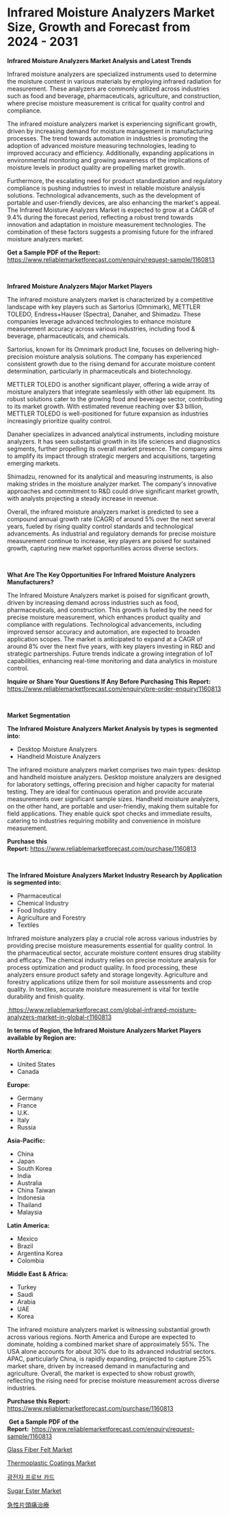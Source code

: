 <p><h1>Infrared Moisture Analyzers Market Size, Growth and Forecast from 2024 - 2031</h1></p><p><strong>Infrared Moisture Analyzers Market Analysis and Latest Trends</strong></p>
<p><p>Infrared moisture analyzers are specialized instruments used to determine the moisture content in various materials by employing infrared radiation for measurement. These analyzers are commonly utilized across industries such as food and beverage, pharmaceuticals, agriculture, and construction, where precise moisture measurement is critical for quality control and compliance.</p><p>The infrared moisture analyzers market is experiencing significant growth, driven by increasing demand for moisture management in manufacturing processes. The trend towards automation in industries is promoting the adoption of advanced moisture measuring technologies, leading to improved accuracy and efficiency. Additionally, expanding applications in environmental monitoring and growing awareness of the implications of moisture levels in product quality are propelling market growth.</p><p>Furthermore, the escalating need for product standardization and regulatory compliance is pushing industries to invest in reliable moisture analysis solutions. Technological advancements, such as the development of portable and user-friendly devices, are also enhancing the market's appeal. The Infrared Moisture Analyzers Market is expected to grow at a CAGR of 9.4% during the forecast period, reflecting a robust trend towards innovation and adaptation in moisture measurement technologies. The combination of these factors suggests a promising future for the infrared moisture analyzers market.</p></p>
<p><strong>Get a Sample PDF of the Report:&nbsp;</strong> <a href="https://www.reliablemarketforecast.com/enquiry/request-sample/1160813">https://www.reliablemarketforecast.com/enquiry/request-sample/1160813</a></p>
<p>&nbsp;</p>
<p><strong>Infrared Moisture Analyzers Major Market Players</strong></p>
<p><p>The infrared moisture analyzers market is characterized by a competitive landscape with key players such as Sartorius (Omnimark), METTLER TOLEDO, Endress+Hauser (Spectra), Danaher, and Shimadzu. These companies leverage advanced technologies to enhance moisture measurement accuracy across various industries, including food & beverage, pharmaceuticals, and chemicals.</p><p>Sartorius, known for its Omnimark product line, focuses on delivering high-precision moisture analysis solutions. The company has experienced consistent growth due to the rising demand for accurate moisture content determination, particularly in pharmaceuticals and biotechnology.</p><p>METTLER TOLEDO is another significant player, offering a wide array of moisture analyzers that integrate seamlessly with other lab equipment. Its robust solutions cater to the growing food and beverage sector, contributing to its market growth. With estimated revenue reaching over $3 billion, METTLER TOLEDO is well-positioned for future expansion as industries increasingly prioritize quality control.</p><p>Danaher specializes in advanced analytical instruments, including moisture analyzers. It has seen substantial growth in its life sciences and diagnostics segments, further propelling its overall market presence. The company aims to amplify its impact through strategic mergers and acquisitions, targeting emerging markets.</p><p>Shimadzu, renowned for its analytical and measuring instruments, is also making strides in the moisture analyzer market. The company's innovative approaches and commitment to R&D could drive significant market growth, with analysts projecting a steady increase in revenue.</p><p>Overall, the infrared moisture analyzers market is predicted to see a compound annual growth rate (CAGR) of around 5% over the next several years, fueled by rising quality control standards and technological advancements. As industrial and regulatory demands for precise moisture measurement continue to increase, key players are poised for sustained growth, capturing new market opportunities across diverse sectors.</p></p>
<p>&nbsp;</p>
<p><strong>What Are The Key Opportunities For Infrared Moisture Analyzers Manufacturers?</strong></p>
<p><p>The Infrared Moisture Analyzers market is poised for significant growth, driven by increasing demand across industries such as food, pharmaceuticals, and construction. This growth is fueled by the need for precise moisture measurement, which enhances product quality and compliance with regulations. Technological advancements, including improved sensor accuracy and automation, are expected to broaden application scopes. The market is anticipated to expand at a CAGR of around 8% over the next five years, with key players investing in R&D and strategic partnerships. Future trends indicate a growing integration of IoT capabilities, enhancing real-time monitoring and data analytics in moisture control.</p></p>
<p><strong>Inquire or Share Your Questions If Any Before Purchasing This Report:</strong> <a href="https://www.reliablemarketforecast.com/enquiry/pre-order-enquiry/1160813">https://www.reliablemarketforecast.com/enquiry/pre-order-enquiry/1160813</a></p>
<p>&nbsp;</p>
<p><strong>Market Segmentation</strong></p>
<p><strong>The Infrared Moisture Analyzers Market Analysis by types is segmented into:</strong></p>
<p><ul><li>Desktop Moisture Analyzers</li><li>Handheld Moisture Analyzers</li></ul></p>
<p><p>The infrared moisture analyzers market comprises two main types: desktop and handheld moisture analyzers. Desktop moisture analyzers are designed for laboratory settings, offering precision and higher capacity for material testing. They are ideal for continuous operation and provide accurate measurements over significant sample sizes. Handheld moisture analyzers, on the other hand, are portable and user-friendly, making them suitable for field applications. They enable quick spot checks and immediate results, catering to industries requiring mobility and convenience in moisture measurement.</p></p>
<p><strong>Purchase this Report:&nbsp;</strong><a href="https://www.reliablemarketforecast.com/purchase/1160813">https://www.reliablemarketforecast.com/purchase/1160813</a></p>
<p>&nbsp;</p>
<p><strong>The Infrared Moisture Analyzers Market Industry Research by Application is segmented into:</strong></p>
<p><ul><li>Pharmaceutical</li><li>Chemical Industry</li><li>Food Industry</li><li>Agriculture and Forestry</li><li>Textiles</li></ul></p>
<p><p>Infrared moisture analyzers play a crucial role across various industries by providing precise moisture measurements essential for quality control. In the pharmaceutical sector, accurate moisture content ensures drug stability and efficacy. The chemical industry relies on precise moisture analysis for process optimization and product quality. In food processing, these analyzers ensure product safety and storage longevity. Agriculture and forestry applications utilize them for soil moisture assessments and crop quality. In textiles, accurate moisture measurement is vital for textile durability and finish quality.</p></p>
<p><a href="https://www.reliablemarketforecast.com/global-infrared-moisture-analyzers-market-in-global-r1160813">&nbsp;https://www.reliablemarketforecast.com/global-infrared-moisture-analyzers-market-in-global-r1160813</a></p>
<p><strong>In terms of Region, the Infrared Moisture Analyzers Market Players available by Region are:</strong></p>
<p>
    <p> <strong> North America: </strong>
        <ul>
            <li>United States</li>
            <li>Canada</li>
        </ul>
        </p> 
    <p> <strong> Europe: </strong>
        <ul>
            <li>Germany</li>
            <li>France</li>
            <li>U.K.</li>
            <li>Italy</li>
            <li>Russia</li>
        </ul>
        </p> 
    <p> <strong> Asia-Pacific: </strong>
        <ul>
            <li>China</li>
            <li>Japan</li>
            <li>South Korea</li>
            <li>India</li>
            <li>Australia</li>
            <li>China Taiwan</li>
            <li>Indonesia</li>
            <li>Thailand</li>
            <li>Malaysia</li>
        </ul>
        </p> 
    <p> <strong> Latin America: </strong>
        <ul>
            <li>Mexico</li>
            <li>Brazil</li>
            <li>Argentina Korea</li>
            <li>Colombia</li>
        </ul>
        </p> 
    <p> <strong> Middle East & Africa: </strong>
        <ul>
            <li>Turkey</li>
            <li>Saudi</li>
            <li>Arabia</li>
            <li>UAE</li>
            <li>Korea</li>
        </ul>
    </p>
    </p>
<p><p>The infrared moisture analyzers market is witnessing substantial growth across various regions. North America and Europe are expected to dominate, holding a combined market share of approximately 55%. The USA alone accounts for about 30% due to its advanced industrial sectors. APAC, particularly China, is rapidly expanding, projected to capture 25% market share, driven by increased demand in manufacturing and agriculture. Overall, the market is expected to show robust growth, reflecting the rising need for precise moisture measurement across diverse industries.</p></p>
<p><strong>Purchase this Report: </strong><a href="https://www.reliablemarketforecast.com/purchase/1160813">https://www.reliablemarketforecast.com/purchase/1160813</a></p>
<p>&nbsp;<strong>Get a Sample PDF of the Report:&nbsp;&nbsp;</strong><a href="https://www.reliablemarketforecast.com/enquiry/request-sample/1160813">https://www.reliablemarketforecast.com/enquiry/request-sample/1160813</a></p>
<p><strong></strong></p>
<p><p><a href="https://www.linkedin.com/pulse/insights-glass-fiber-felt-market-share-competitive-landscape-8m6wc?trackingId=2QvSAjIRTs6%2FvBbbgoTrug%3D%3D">Glass Fiber Felt Market</a></p><p><a href="https://issuu.com/reportprime-2/docs/thermoplastic-coatings-market-size-_7872b0fc915ef5">Thermoplastic Coatings Market</a></p><p><a href="https://medium.com/@ixknzplk81/optoelectronic-probe-card-market-%EC%9D%98-%EA%B8%80%EB%A1%9C%EB%B2%8C-%EC%8B%9C%EC%9E%A5-%EA%B0%9C%EC%9A%94%EB%8A%94-%EC%A0%84-%EC%84%B8%EA%B3%84-%EB%B0%8F-%EC%A3%BC%EC%9A%94-%EC%8B%9C%EC%9E%A5%EC%9D%98-%EC%82%B0%EC%97%85%EC%97%90-%EC%98%81%ED%96%A5%EC%9D%84-%EB%AF%B8%EC%B9%98%EB%8A%94-%EC%A3%BC%EC%9A%94-%ED%8A%B8%EB%A0%8C%EB%93%9C%EC%97%90-%EB%8C%80%ED%95%9C-%EB%8F%85%ED%8A%B9%ED%95%9C-%EA%B4%80%EC%A0%90%EC%9D%84-%EC%A0%9C%EA%B3%B5%ED%95%A9%EB%8B%88%EB%8B%A4-a6dc6d6236d6">광전자 프로브 카드</a></p><p><a href="https://www.linkedin.com/pulse/global-sugar-ester-market-trends-forecasts-strategic-analysis-kc1gc?trackingId=Tzl5yeeMQ%2BWJU54irL%2BKcw%3D%3D">Sugar Ester Market</a></p><p><a href="https://medium.com/@cleogerhold_78164/%E6%80%A5%E6%80%A7%E5%81%8F%E9%A0%AD%E7%97%9B%E6%B2%BB%E7%99%82%E5%B8%82%E5%A0%B4%E3%81%AE%E6%B7%B1%E5%A0%80%E5%88%86%E6%9E%90-%E3%83%88%E3%83%AC%E3%83%B3%E3%83%89-%E5%B8%82%E5%A0%B4%E3%82%BB%E3%82%B0%E3%83%A1%E3%83%B3%E3%83%86%E3%83%BC%E3%82%B7%E3%83%A7%E3%83%B3-%E7%AB%B6%E4%BA%89%E5%88%86%E6%9E%90-5cbb44d93621">急性片頭痛治療</a></p></p>